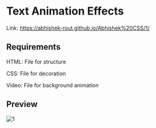  # Text Animation Effects

Link: https://abhishek-rout.github.io/Abhishek%20CSS/1/

 ## Requirements
 
 HTML: File for structure
 
 CSS: File for decoration
 
 Video: File for background animation
 
 ## Preview
 
![1](https://user-images.githubusercontent.com/64718836/92298155-b70b6700-ef63-11ea-8acd-5557714315a0.JPG)

